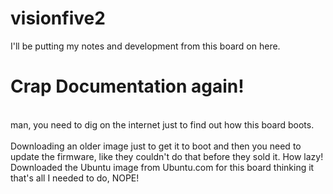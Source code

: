 # visionfive2

I'll be putting my notes and development from this board on here.
<br>
# Crap Documentation again!

<br>
man, you need to dig on the internet just to find out how this board boots. <br>
<br>
Downloading an older image just to get it to boot and then you need to update the firmware, like they couldn't do that before they sold it.  How lazy!
<br>
Downloaded the Ubuntu image from Ubuntu.com for this board thinking it that's all I needed to do, NOPE!



